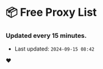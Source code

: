 # :package: Free Proxy List
### Updated every 15 minutes.

- Last updated: `2024-09-15 08:42`

:heart:
